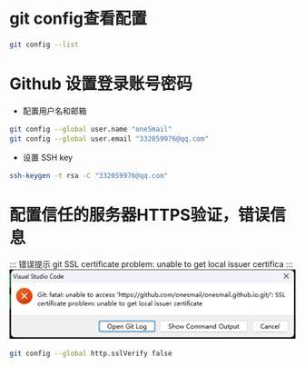 # git config查看配置
```sh
git config --list
```

# Github 设置登录账号密码

- 配置用户名和邮箱
```bash
git config --global user.name "oneSmail"
git config --global user.email "332059976@qq.com"
```
- 设置 SSH key

```bash
ssh-keygen -t rsa -C "332059976@qq.com"
```
# 配置信任的服务器HTTPS验证，错误信息
::: 错误提示
git SSL certificate problem: unable to get local issuer certifica
:::
![微信截图_20230429222415](https://raw.githubusercontent.com/onesmail/onesmail.github.io/master/src/assset/images/%E5%BE%AE%E4%BF%A1%E6%88%AA%E5%9B%BE_20230429222415.png)
```bash
git config --global http.sslVerify false
```